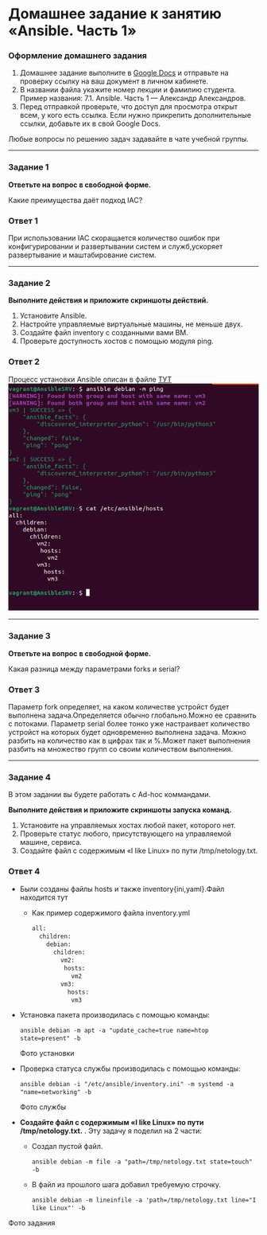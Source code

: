 # Домашнее задание к занятию «Ansible. Часть 1»

### Оформление домашнего задания

1. Домашнее задание выполните в [Google Docs](https://docs.google.com/) и отправьте на проверку ссылку на ваш документ в личном кабинете.  
1. В названии файла укажите номер лекции и фамилию студента. Пример названия: 7.1. Ansible. Часть 1 — Александр Александров.
1. Перед отправкой проверьте, что доступ для просмотра открыт всем, у кого есть ссылка. Если нужно прикрепить дополнительные ссылки, добавьте их в свой Google Docs.

Любые вопросы по решению задач задавайте в чате учебной группы.

---

### Задание 1

**Ответьте на вопрос в свободной форме.**

Какие преимущества даёт подход IAC?


### Ответ 1

При использовании IAC скоращается количество ошибок при конфигурировании и развертывании систем и служб,ускоряет развертывание и маштабирование систем.

---

### Задание 2 

**Выполните действия и приложите скриншоты действий.**

1. Установите Ansible.
2. Настройте управляемые виртуальные машины, не меньше двух.
3. Создайте файл inventory с созданными вами ВМ.
4. Проверьте доступность хостов с помощью модуля ping.
 
### Ответ 2

Процесс установки Ansible описан в файле [ТУТ](https://github.com/Pomidor20/notology/blob/e9fa3d245bd191204f877aaaf6a05e2adf573b77/Netology/%D0%A3%D1%81%D1%82%D0%B0%D0%BD%D0%BE%D0%B2%D0%BA%D0%B0%20Ansible.md)  
![PingPong](https://github.com/Pomidor20/notology/blob/main/Netology/CI_CD/pic/Ansible_1.1.png)
 
---

### Задание 3 

**Ответьте на вопрос в свободной форме.**

Какая разница между параметрами forks и serial? 

### Ответ 3

Параметр fork определяет, на каком количестве устройст будет выполнена задача.Определяется обычно глобально.Можно ее сравнить с потоками.
Параметр serial более тонко уже настраивает количество устройст на которых будет одновременно выполнена задача. Можно разбить на количество как в цифрах так и %.Может пакет выполнения разбить на множество групп со своим количеством выполнения.


---

### Задание 4 

В этом задании вы будете работать с Ad-hoc коммандами.

**Выполните действия и приложите скриншоты запуска команд.**

1. Установите на управляемых хостах любой пакет, которого нет.
2. Проверьте статус любого, присутствующего на управляемой машине, сервиса. 
3. Создайте файл с содержимым «I like Linux» по пути /tmp/netology.txt.
 
### Ответ 4 

- Были созданы файлы hosts и также inventory{ini,yaml}.Файл находится тут
	- Как пример содержимого файла inventory.yml
		```
		all:
		  children:
			debian:
			  children:
				vm2:
				 hosts:
				   vm2
				vm3:
				  hosts:
				   vm3
		```
- Установка пакета производилась с помощью команды:
	```
	ansible debian -m apt -a "update_cache=true name=htop state=present" -b
	```
	Фото установки

- Проверка статуса службы производилась с помощью команды:
	```
	ansible debian -i "/etc/ansible/inventory.ini" -m systemd -a "name=networking" -b
	```
	Фото службы

- __Создайте файл с содержимым «I like Linux» по пути /tmp/netology.txt.__ . Эту задачу я поделил на 2 части:
	
	- Создал пустой файл.
		```
		ansible debian -m file -a "path=/tmp/netology.txt state=touch" -b
		```
	- В файл из прошлого шага добавил требуемую строчку.
		```
		ansible debian -m lineinfile -a 'path=/tmp/netology.txt line="I like Linux"' -b
		```
		
Фото задания 